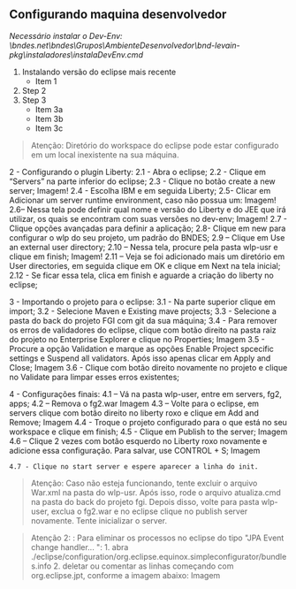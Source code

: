 
## Configurando maquina desenvolvedor

*Necessário instalar o Dev-Env: 
\\bndes.net\bndes\Grupos\AmbienteDesenvolvedor\bnd-levain-pkg\instaladores\instalaDevEnv.cmd*

 
1. Instalando versão do eclipse mais recente
	* Item 1
2. Step 2
3. Step 3
    * Item 3a
    * Item 3b
    * Item 3c

>Atenção: Diretório do workspace do eclipse pode estar configurado em um local inexistente na sua máquina.

2 - Configurando o plugin Liberty:
    2.1 - Abra o eclipse;
    2.2 - Clique em “Servers” na parte inferior do eclipse;
    2.3 - Clique no botão  create a new server;
    Imagem!
    2.4 - Escolha IBM e em seguida Liberty;
    2.5- Clicar em Adicionar um server runtime environment, caso não possua um:
    Imagem!
    2.6– Nessa tela pode definir qual nome e versão do Liberty e  do JEE  que irá utilizar, os quais se encontram com suas versões no dev-env;
    Imagem!
    2.7 - Clique opções avançadas para definir a aplicação;
    2.8- Clique em new para configurar o wlp do seu projeto, um padrão do BNDES; 
    2.9 – Clique em Use an external user directory;
    2.10 – Nessa tela, procure pela pasta wlp-usr e clique em finish;
    Imagem!
    2.11 – Veja se foi adicionado mais um diretório em  User directories, em seguida clique em OK e clique em Next na tela inicial;
    2.12 - Se ficar essa tela, clica em finish e aguarde a criação do liberty no eclipse;

3 - Importando o projeto para o eclipse:
	3.1 - Na parte superior clique em import;
	3.2 - Selecione Maven e Existing mave projects;
	3.3 - Selecione a pasta do back do projeto FGI com git da sua máquina;
	3.4 - Para remover os erros de validadores do eclipse, clique com botão direito na pasta raiz do projeto no Enterprise Explorer e clique no Properties;
	 Imagem
    3.5 - Procure a opção Validation e marque as opções Enable Project spcecific settings e Suspend all validators. Após isso apenas clicar em Apply and Close; 
    Imagem
    3.6 - Clique com botão direito novamente no projeto e clique no Validate para limpar esses erros existentes;

4 - Configurações finais:
	4.1 – Vá na pasta wlp-user, entre em servers, fg2, apps;
	4.2 – Remova o fg2.war
    Imagem
	4.3 – Volte para o eclipse, em servers clique com botão direito no liberty roxo e clique em Add and Remove;
    Imagem
	4.4 - Troque o projeto configurado para o que está no seu workspace e clique em finish;
	4.5 -  Clique em Publish to the server;
    Imagem
	4.6 – Clique 2 vezes com botão esquerdo no Liberty roxo novamente e adicione essa configuração. Para salvar, use CONTROL + S;
    Imagem

	4.7 - Clique no start server e espere aparecer a linha do init.

>Atenção: Caso não esteja funcionando, tente excluir o arquivo War.xml na pasta do wlp-usr. Após isso, rode o arquivo atualiza.cmd na pasta do back do projeto fgi. Depois disso, volte para pasta wlp-user, exclua o fg2.war e no eclipse clique no publish server novamente. Tente inicializar o server.

>Atenção 2: : Para eliminar os processos no eclipse do tipo "JPA Event change handler... ": 
    1.	abra ./eclipse/configuration/org.eclipse.equinox.simpleconfigurator/bundles.info
    2.	deletar ou comentar as linhas começando com org.eclipse.jpt, conforme a imagem abaixo:
    Imagem
 


